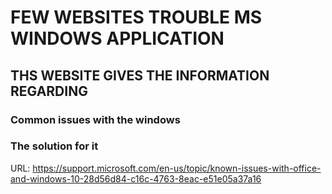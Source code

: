 # FEW WEBSITES TROUBLE MS WINDOWS APPLICATION

## THS WEBSITE GIVES THE INFORMATION REGARDING 
### Common issues with the windows 
### The solution for it
URL: https://support.microsoft.com/en-us/topic/known-issues-with-office-and-windows-10-28d56d84-c16c-4763-8eac-e51e05a37a16
